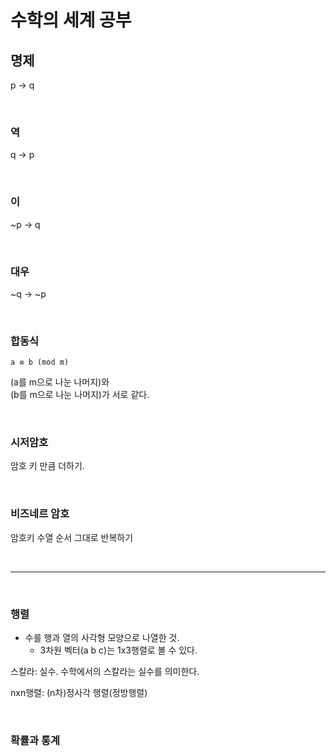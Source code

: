 # 수학의 세계 공부

## 명제
p -> q

<br>

### 역
q -> p

<br>

### 이
~p -> q

<br>

### 대우
~q -> ~p

<br>

### 합동식
`a ≡ b (mod m)`   

(a를 m으로 나눈 나머지)와  
(b를 m으로 나눈 나머지)가 서로 같다.

<br>

### 시저암호
암호 키 만큼 더하기.


<br>

### 비즈네르 암호
암호키 수열 순서 그대로 반복하기

<br>

---

<br>

### 행렬  

* 수를 행과 열의 사각형 모양으로 나열한 것.
    * 3차원 벡터(a b c)는 1x3행렬로 볼 수 있다. 

스칼라: 실수. 수학에서의 스칼라는 실수를 의미한다.

nxn행렬: (n차)정사각 행렬(정방행렬)

<br>

### 확률과 통계

